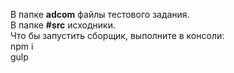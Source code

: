 В папке <b>adcom</b> файлы тестового задания.<br>
В папке <b>#src</b> исходники.<br>
Что бы запустить сборщик, выполните в консоли: <br>
npm i <br>
gulp
